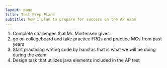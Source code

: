 ```yaml
---
layout: page
title: Test Prep Plans
subtitle: how I plan to prepare for success on the AP exam
---
```


1. Complete challenges that Mr. Mortensen gives.
2. go on collegeboard and take practice FRQs and practice MCs from past years
3. Start practicing writing code by hand as that is what we will be doing during the exam
4. Design task that utilizes java elements included in the AP test